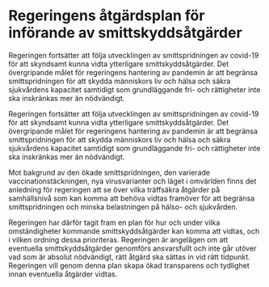 # Regeringens åtgärdsplan för införande av smittskyddsåtgärder

Regeringen fortsätter att följa utvecklingen av smittspridningen av covid-19 för att
skyndsamt kunna vidta ytterligare smittskyddsåtgärder. Det övergripande
målet för regeringens hantering av pandemin är att begränsa
smittspridningen för att skydda människors liv och hälsa och säkra
sjukvårdens kapacitet samtidigt som grundläggande fri- och rättigheter inte
ska inskränkas mer än nödvändigt.

Regeringen fortsätter att följa utvecklingen av smittspridningen av covid-19 för att
skyndsamt kunna vidta ytterligare smittskyddsåtgärder. Det övergripande
målet för regeringens hantering av pandemin är att begränsa
smittspridningen för att skydda människors liv och hälsa och säkra
sjukvårdens kapacitet samtidigt som grundläggande fri- och rättigheter inte
ska inskränkas mer än nödvändigt.

Mot bakgrund av den ökade smittspridningen, den varierade vaccinationstäckningen, nya virusvarianter och läget i omvärlden finns det anledning för regeringen att se över vilka träffsäkra åtgärder på samhällsnivå som kan komma att behöva vidtas framöver för att begränsa smittspridningen och minska belastningen på hälso- och sjukvården.

Regeringen har därför tagit fram en plan för hur och under vilka omständigheter kommande smittskyddsåtgärder kan komma att vidtas, och i vilken ordning dessa prioriteras. Regeringen är angelägen om att eventuella smittskyddsåtgärder genomförs ansvarsfullt och inte går utöver vad som är absolut nödvändigt, rätt åtgärd ska sättas in vid rätt tidpunkt. Regeringen vill genom denna plan skapa ökad transparens och tydlighet innan eventuella åtgärder vidtas.
